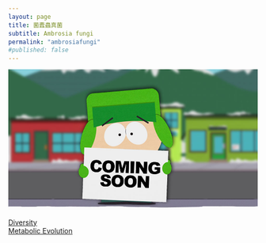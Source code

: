 ```yaml
---
layout: page
title: 菌蠹蟲真菌
subtitle: Ambrosia fungi
permalink: "ambrosiafungi"
#published: false
---
```

![](assets/img/ComingSoon_Kyle.jpg)

[Diversity](/pages/ambrosiafungi_diversity.md)<br>
[Metabolic Evolution](/pages/ambrosiafungi_metevolution.md)
